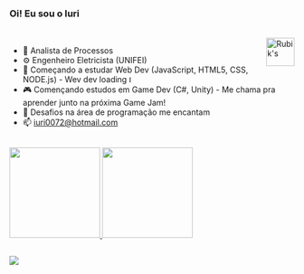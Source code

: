 

### Oi! Eu sou o Iuri 

<div style="display: inline_block"><br>
  <img height="50em" alt="Rubik's" align="right" src="https://media4.giphy.com/media/2pc14LWinnQrK/giphy.gif?cid=ecf05e47xdmis87rvkhrfe1cuiiyoaxpmiqdrajnxrv0vrdv&rid=giphy.gif&ct=g">
</div>

- 🔭 Analista de Processos
- ⚙  Engenheiro Eletricista (UNIFEI)
- 🌱 Começando a estudar Web Dev (JavaScript, HTML5, CSS, NODE.js) - Wev dev loading <img height="12em" alt="Loading" src="https://media3.giphy.com/media/3o7bu3XilJ5BOiSGic/giphy.gif?cid=ecf05e47lm8vumtn0f0o0lqmd2ucu87jypln87o0gyqu1abx&rid=giphy.gif&ct=g">
- 🎮 Començando estudos em Game Dev (C#, Unity) - Me chama pra aprender junto na próxima Game Jam!
- 👯 Desafios na área de programação me encantam
- 📫 iuri0072@hotmail.com



##

<div>
  <a href="https://github.com/iuri0072">
  <img height="160em" src="https://github-readme-stats.vercel.app/api?username=iuri0072&show_icons=true&theme=dark&include_all_commits=true&count_private=true"/>
  <img height="160em" src="https://github-readme-stats.vercel.app/api/top-langs/?username=iuri0072&layout=compact&langs_count=7&theme=dark"/>
</div>

##
<div>
  <a href="https://linkedin.com/in/iuri0072" target="_blank"><img src="https://img.shields.io/badge/LinkedIn-0077B5?style=for-the-badge&logo=linkedin&logoColor=white" target="_blank"></a>
</div>
